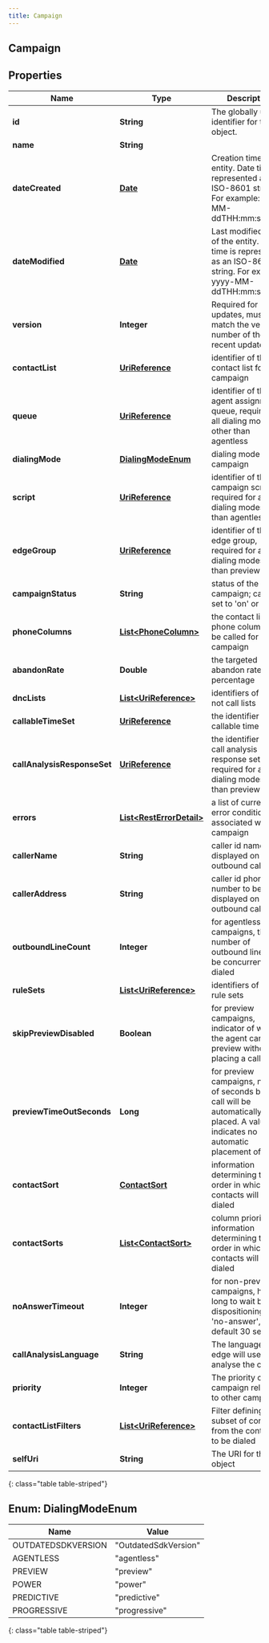 ```yaml
---
title: Campaign
---
```

## Campaign


## Properties

| Name | Type | Description | Notes |
| ------------ | ------------- | ------------- | ------------- |
| **id** | **String** | The globally unique identifier for the object. |  [optional] |
| **name** | **String** |  |  [optional] |
| **dateCreated** | [**Date**](Date.html) | Creation time of the entity. Date time is represented as an ISO-8601 string. For example: yyyy-MM-ddTHH:mm:ss.SSSZ |  [optional] |
| **dateModified** | [**Date**](Date.html) | Last modified time of the entity. Date time is represented as an ISO-8601 string. For example: yyyy-MM-ddTHH:mm:ss.SSSZ |  [optional] |
| **version** | **Integer** | Required for updates, must match the version number of the most recent update |  [optional] |
| **contactList** | [**UriReference**](UriReference.html) | identifier of the contact list for the campaign |  |
| **queue** | [**UriReference**](UriReference.html) | identifier of the agent assignment queue, required for all dialing modes other than agentless |  |
| **dialingMode** | [**DialingModeEnum**](#DialingModeEnum) | dialing mode of the campaign |  |
| **script** | [**UriReference**](UriReference.html) | identifier of the campaign script, required for all dialing modes other than agentless |  |
| **edgeGroup** | [**UriReference**](UriReference.html) | identifier of the edge group, required for all dialing modes other than preview |  |
| **campaignStatus** | **String** | status of the campaign; can be set to &#39;on&#39; or &#39;off&#39; |  |
| **phoneColumns** | [**List&lt;PhoneColumn&gt;**](PhoneColumn.html) | the contact list phone columns to be called for the campaign |  |
| **abandonRate** | **Double** | the targeted abandon rate percentage |  [optional] |
| **dncLists** | [**List&lt;UriReference&gt;**](UriReference.html) | identifiers of the do not call lists |  [optional] |
| **callableTimeSet** | [**UriReference**](UriReference.html) | the identifier of the callable time set |  [optional] |
| **callAnalysisResponseSet** | [**UriReference**](UriReference.html) | the identifier of the call analysis response set, required for all dialing modes other than preview |  |
| **errors** | [**List&lt;RestErrorDetail&gt;**](RestErrorDetail.html) | a list of current error conditions associated with the campaign |  [optional] |
| **callerName** | **String** | caller id name to be displayed on the outbound call |  [optional] |
| **callerAddress** | **String** | caller id phone number to be displayed on the outbound call |  [optional] |
| **outboundLineCount** | **Integer** | for agentless campaigns, the number of outbound lines to be concurrently dialed |  [optional] |
| **ruleSets** | [**List&lt;UriReference&gt;**](UriReference.html) | identifiers of the rule sets |  [optional] |
| **skipPreviewDisabled** | **Boolean** | for preview campaigns, indicator of whether the agent can skip a preview without placing a call |  [optional] |
| **previewTimeOutSeconds** | **Long** | for preview campaigns, number of seconds before a call will be automatically placed. A value of 0 indicates no automatic placement of calls |  [optional] |
| **contactSort** | [**ContactSort**](ContactSort.html) | information determining the order in which the contacts will be dialed |  [optional] |
| **contactSorts** | [**List&lt;ContactSort&gt;**](ContactSort.html) | column prioritized information determining the order in which the contacts will be dialed |  [optional] |
| **noAnswerTimeout** | **Integer** | for non-preview campaigns, how long to wait before dispositioning as &#39;no-answer&#39;, default 30 seconds |  [optional] |
| **callAnalysisLanguage** | **String** | The language the edge will use to analyse the call |  [optional] |
| **priority** | **Integer** | The priority of this campaign relative to other campaigns |  [optional] |
| **contactListFilters** | [**List&lt;UriReference&gt;**](UriReference.html) | Filter defining a subset of contacts from the contact list to be dialed |  [optional] |
| **selfUri** | **String** | The URI for this object |  [optional] |
{: class="table table-striped"}


<a name="DialingModeEnum"></a>

## Enum: DialingModeEnum

| Name | Value |
| ---- | ----- |
| OUTDATEDSDKVERSION | &quot;OutdatedSdkVersion&quot; |
| AGENTLESS | &quot;agentless&quot; |
| PREVIEW | &quot;preview&quot; |
| POWER | &quot;power&quot; |
| PREDICTIVE | &quot;predictive&quot; |
| PROGRESSIVE | &quot;progressive&quot; |
{: class="table table-striped"}


